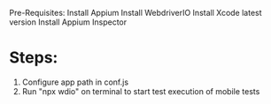 Pre-Requisites:
Install Appium
Install WebdriverIO
Install Xcode latest version
Install Appium Inspector


Steps:
===========
1. Configure app path in conf.js
2. Run "npx wdio" on terminal to start test execution of mobile tests